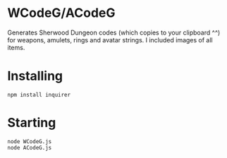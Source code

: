 # WCodeG/ACodeG

Generates Sherwood Dungeon codes (which copies to your clipboard ^^) for weapons, amulets, rings and avatar strings. I included images of all items.

# Installing

`npm install inquirer`

# Starting

```
node WCodeG.js
node ACodeG.js
```
